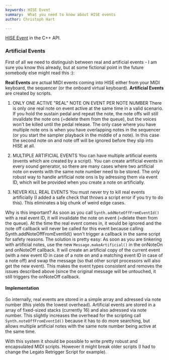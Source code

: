 ```yaml
---
keywords: HISE Event
summary:  What you need to know about HISE events
author: Christoph Hart

---
```




[HISE Event](/cpp_api/hise/classhise_1_1_hise_event) in the C++ API.


### Artificial Events

First of all we need to distinguish between real and artificial events - I am sure you know this already, but at some fictional point in the future somebody else might read this :):

**Real Events** are actual MIDI events coming into HISE either from your MIDI keyboard, the sequencer (or the onboard virtual keyboard).
**Artificial Events** are created by scripts.

1. ONLY ONE ACTIVE "REAL" NOTE ON EVENT PER NOTE NUMBER
There is only one real note on event active at the same time in a valid scenario. If you hold the sustain pedal and repeat the note, the note offs will still invalidate the note ons (=delete them from the queue), but the voices won't be killed until the pedal release. The only case where you have multiple note ons is when you have overlapping notes in the sequencer (or you start the sampler playback in the middle of a note). In this case the second note on and note off will be ignored before they slip into HISE at all.

2. MULTIPLE ARTIFICIAL EVENTS
You can have multiple artificial events (events which are created by a script). You can create artificial events in every sound generator, so there are many cases where two artificial note on events with the same note number need to be stored. The only robust way to handle artificial note ons is by adressing them via event ID, which will be provided when you create a note on artificially.

3. NEVER KILL REAL EVENTS
You must never try to kill real events artificially (I added a safe check that throws a script error if you try to do this). This eliminates a big chunk of weird edge cases.

Why is this important? As soon as you call `Synth.addNoteOffFromEventId()` with a real event ID, it will invalidate the note on event (=delete them from the queue). At the time the real event comes in, it would be ignored and the note off callback will never be called for this event because calling Synth.addNoteOffFromEventId() won't trigger a callback in the same script for safety reasons.
The solution is pretty easy: As soon as you are tinkering with artificial notes, use the new `Message.makeArtificial()` in the onNoteOn and onNoteOff callback. It will create an artificial copy of the current event (with a new event ID in case of a note on and a matching event ID in case of a note off) and swap the message (so that other script processors will also get the new event). This makes the event types consistent and removes the issues described above (since the original message will be untouched, it still triggers the onNoteOff callback.

#### Implementation
So internally, real events are stored in a simple array and adressed via note number (this yields the lowest overhead). Artificial events are stored in a array of fixed-sized stacks (currently 16) and also adressed via note number. This slightly increases the overhead for the scripting call `Synth.noteOffFromEventId()` because it has to do more searching, but allows multiple artificial notes with the same note number being active at the same time.

With this system it should be possible to write pretty robust and encapsulated MIDI scripts. However it might break older scripts (I had to change the Legato Retrigger Script for example).
